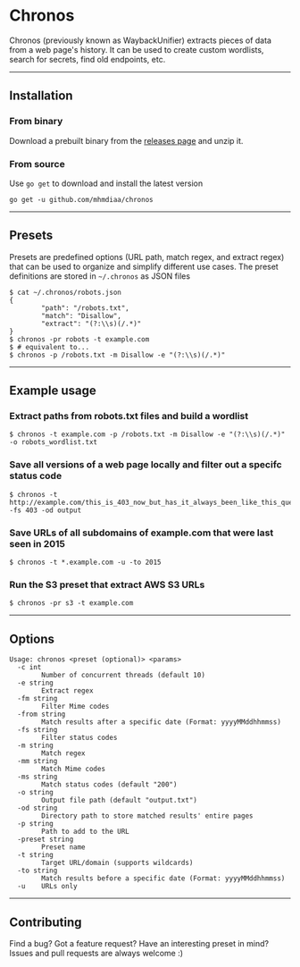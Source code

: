 # Chronos

Chronos (previously known as WaybackUnifier) extracts pieces of data from a web page's history. It can be used to create custom wordlists, search for secrets, find old endpoints, etc.

---

## Installation
### From binary
Download a prebuilt binary from the [releases page](https://github.com/mhmdiaa/chronos/releases/latest) and unzip it.

### From source
Use `go get` to download and install the latest version
```
go get -u github.com/mhmdiaa/chronos
```

---

## Presets
Presets are predefined options (URL path, match regex, and extract regex) that can be used to organize and simplify different use cases. The preset definitions are stored in `~/.chronos` as JSON files

```
$ cat ~/.chronos/robots.json
{
        "path": "/robots.txt",
        "match": "Disallow",
        "extract": "(?:\\s)(/.*)"
}
$ chronos -pr robots -t example.com
$ # equivalent to...
$ chronos -p /robots.txt -m Disallow -e "(?:\\s)(/.*)"
```

---

## Example usage

### Extract paths from robots.txt files and build a wordlist
```
$ chronos -t example.com -p /robots.txt -m Disallow -e "(?:\\s)(/.*)" -o robots_wordlist.txt
```

### Save all versions of a web page locally and filter out a specifc status code
```
$ chronos -t http://example.com/this_is_403_now_but_has_it_always_been_like_this_question_mark -fs 403 -od output
```

### Save URLs of all subdomains of example.com that were last seen in 2015
```
$ chronos -t *.example.com -u -to 2015
```

### Run the S3 preset that extract AWS S3 URLs
```
$ chronos -pr s3 -t example.com
```


---

## Options
```
Usage: chronos <preset (optional)> <params>
  -c int
    	Number of concurrent threads (default 10)
  -e string
    	Extract regex
  -fm string
    	Filter Mime codes
  -from string
    	Match results after a specific date (Format: yyyyMMddhhmmss)
  -fs string
    	Filter status codes
  -m string
    	Match regex
  -mm string
    	Match Mime codes
  -ms string
    	Match status codes (default "200")
  -o string
    	Output file path (default "output.txt")
  -od string
    	Directory path to store matched results' entire pages
  -p string
    	Path to add to the URL
  -preset string
    	Preset name
  -t string
    	Target URL/domain (supports wildcards)
  -to string
    	Match results before a specific date (Format: yyyyMMddhhmmss)
  -u	URLs only
```

---

## Contributing
Find a bug? Got a feature request? Have an interesting preset in mind? Issues and pull requests are always welcome :)